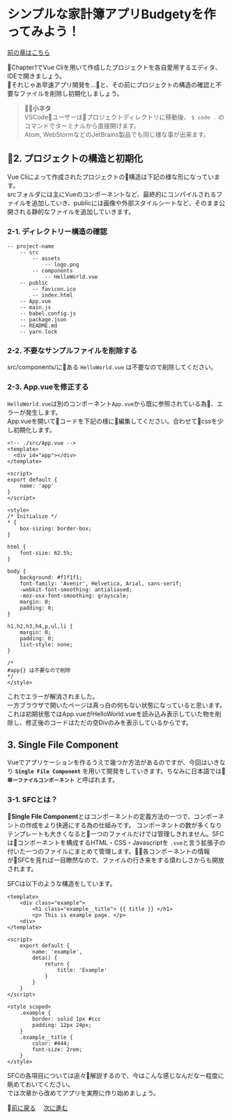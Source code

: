 # シンプルな家計簿アプリBudgetyを作ってみよう！
[前の章はこちら](./index.md)
 

Chapter1でVue Cliを用いて作成したプロジェクトを各自愛用するエディタ、IDEで開きましょう。  
それじゃあ早速アプリ開発を...と、その前にプロジェクトの構造の確認と不要なファイルを削除し初期化しましょう。

> **小ネタ**   
> VSCodeユーザーはプロジェクトディレクトリに移動後、 `$ code .` のコマンドでターミナルから直接開けます。  
> Atom, WebStormなどのJetBrains製品でも同じ様な事が出来ます。  

## 2. プロジェクトの構造と初期化
Vue Cliによって作成されたプロジェクトの構造は下記の様な形になっています。  
srcフォルダには主にVueのコンポーネントなど、最終的にコンパイルされるファイルを追加していき、publicには画像や外部スタイルシートなど、そのまま公開される静的なファイルを追加していきます。

### 2-1. ディレクトリー構造の確認
```text
-- project-name
    -- src
        -- assets  
            -- logo.png
        -- components
            -- HelloWorld.vue
    -- public
        -- favicon.ico
        -- index.html
    -- App.vue
    -- main.js
    -- babel.config.js
    -- package.json
    -- README.md
    -- yarn.lock
```
### 2-2. 不要なサンプルファイルを削除する
src/components/にある `HelloWorld.vue` は不要なので削除してください。  

### 2-3. App.vueを修正する
`HelloWorld.vue`は別のコンポーネント`App.vue`から既に参照されている為、エラーが発生します。  
App.vueを開いてコードを下記の様に編集してください。合わせてcssを少し初期化します。
```vue
<!-- ./src/App.vue -->
<template>
  <div id="app"></div>
</template>

<script>
export default {
    name: 'app'
}
</script>

<style>
/* Initialize */
* {
    box-sizing: border-box;
}

html {
    font-size: 62.5%;
}

body {
    background: #f1f1f1;
    font-family: 'Avenir', Helvetica, Arial, sans-serif;
    -webkit-font-smoothing: antialiased;
    -moz-osx-font-smoothing: grayscale;
    margin: 0;
    padding: 0;
}

h1,h2,h3,h4,p,ul,li {
    margin: 0;
    padding: 0;
    list-style: none;
}

/*
#app{} は不要なので削除
*/
</style>
```

これでエラーが解消されました。  
一方ブラウザで開いたページは真っ白の何もない状態になっていると思います。  
これは初期状態ではApp.vueがHelloWorld.vueを読み込み表示していた物を削除し、修正後のコードはただの空Divのみを表示しているからです。

## 3. Single File Component
Vueでアプリケーションを作るうえで幾つか方法があるのですが、今回はいきなり **`Single File Component`** を用いて開発をしていきます。ちなみに日本語では **`単一ファイルコンポーネント`** と呼ばれます。
### 3-1. SFCとは？
**Single File Component**とはコンポーネントの定義方法の一つで、コンポーネントの作成をより快適にする為の仕組みです。 コンポーネントの数が多くなりテンプレートも大きくなると一つのファイルだけでは管理しきれません。SFCはコンポーネントを構成するHTML・CSS・Javascriptを `.vue`と言う拡張子の付いた一つのファイルにまとめて管理します。各コンポーネントの情報がSFCを見れば一目瞭然なので、ファイルの行き来をする煩わしさからも開放されます。

SFCは以下のような構造をしています。
```vue
<template>
    <div class="example">
        <h1 class="example__title"> {{ title }} </h1>
        <p> This is example page. </p>
    <div>
</template>

<script>
    export default {
        name: 'example',
        deta() {
            return {
                title: 'Example'
            }
        }
    }
</script>

<style scoped>
    .example {
        border: solid 1px #ccc
        padding: 12px 24px;
    }
    .example__title {
        color: #444;
        font-size: 2rem;
    }
</style>
```

SFCの各項目については追々解説するので、今はこんな感じなんだなー程度に眺めておいてください。  
では次章から改めてアプリを実際に作り始めましょう。  

[前に戻る](./index.md)　 [次に進む](./page3.md) 